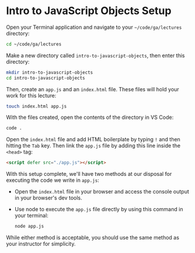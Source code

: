 <h1>
  <span class="headline">Intro to JavaScript Objects</span>
  <span class="subhead">Setup</span>
</h1>

Open your Terminal application and navigate to your `~/code/ga/lectures` directory:

```bash
cd ~/code/ga/lectures
```

Make a new directory called `intro-to-javascript-objects`, then enter this directory:

```bash
mkdir intro-to-javascript-objects
cd intro-to-javascript-objects
```

Then, create an `app.js` and an `index.html` file. These files will hold your work for this lecture:

```bash
touch index.html app.js
```

With the files created, open the contents of the directory in VS Code:

```bash
code .
```

Open the `index.html` file and add HTML boilerplate by typing `!` and then hitting the `Tab` key. Then link the `app.js` file by adding this line inside the `<head>` tag:

```html
<script defer src="./app.js"></script>
```

With this setup complete, we'll have two methods at our disposal for executing the code we write in `app.js`:

- Open the `index.html` file in your browser and access the console output in your browser's dev tools.

- Use node to execute the `app.js` file directly by using this command in your terminal:

  ```bash
  node app.js
  ```

While either method is acceptable, you should use the same method as your instructor for simplicity.
